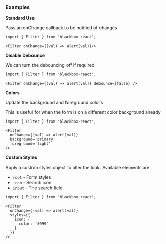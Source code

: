 ### Examples

**Standard Use**

Pass an onChange callback to be notified of changes

```
import { Filter } from "blackbox-react";

<Filter onChange={(val) => alert(val)}/>
```

**Disable Debounce**

We can turn the debouncing off if required

```
import { Filter } from "blackbox-react";

<Filter onChange={(val) => alert(val)} debounce={false} />
```

**Colors**

Update the background and foreground colors

This is useful for when the form is on a different color background already

```
import { Filter } from "blackbox-react";

<Filter
  onChange={(val) => alert(val)}
  background='primary'
  foreground='light'
/>
```

**Custom Styles**

Apply a custom styles object to alter the look. Available elements are:

- `root` - Form styles
- `icon` - Search icon
- `input` - The search field

```
import { Filter } from "blackbox-react";

<Filter
  onChange={(val) => alert(val)}
  styles={{
    icon: {
      color: '#999'
    }
  }}
/>
```
